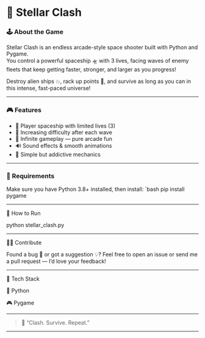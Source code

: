 # 🚀 Stellar Clash

### 🕹️ About the Game  
Stellar Clash is an endless arcade-style space shooter built with Python and Pygame.  
You control a powerful spaceship 🛸 with 3 lives, facing waves of enemy fleets that keep getting faster, stronger, and larger as you progress!  

Destroy alien ships 💥, rack up points 🌟, and survive as long as you can in this intense, fast-paced universe!

---

### 🎮 Features
- 🚀 Player spaceship with limited lives (3)
- 👾 Increasing difficulty after each wave
- 💫 Infinite gameplay — pure arcade fun
- 🔊 Sound effects & smooth animations
- 🧠 Simple but addictive mechanics

---

### 🧰 Requirements
Make sure you have Python 3.8+ installed, then install:
`bash
pip install pygame

---

🏁 How to Run

python stellar_clash.py

---

🧑‍🚀 Contribute

Found a bug 🐞 or got a suggestion 💡?
Feel free to open an issue or send me a pull request — I’d love your feedback!

---

🧩 Tech Stack

🐍 Python

🎮 Pygame

---

> 🚀 “Clash. Survive. Repeat.”

---

